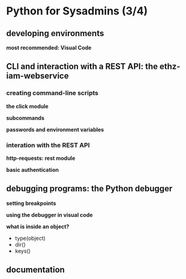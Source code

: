 # Python for Sysadmins (3/4)

## developing environments

**most recommended: Visual Code**


## CLI and interaction with a REST API: the ethz-iam-webservice

### creating command-line scripts

**the click module**

**subcommands**

**passwords and environment variables**


### interation with the REST API

**http-requests: rest module**

**basic authentication**


## debugging programs: the Python debugger

**setting breakpoints**

**using the debugger in visual code**

**what is inside an object?**

- type(object)
- dir()
- keys()

## documentation

